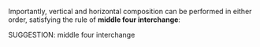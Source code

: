 Importantly, vertical and horizontal composition can be performed in either order, satisfying the rule of **middle four interchange**:

SUGGESTION: middle four interchange